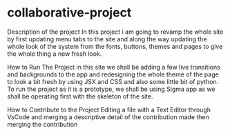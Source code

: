 # collaborative-project

Description of the project
In this project i am going to revamp the whole site by first updating menu tabs to the site and along the way updating the whole look of the system from the fonts, buttons, themes and pages to give the whole thing a new fresh look.

How to Run The Project
in this site we shall be adding a few live transitions and backgrounds to the app and redesigning the whole theme of the page to look a bit fresh by using JSX and CSS and also some little bit of python. To run the project as it is a prototype, we shall be using Sigma app as we shall be operating first with the skeleton of the site. 

How to Contribute to the Project
Editing a file with a Text Editor through VsCode and merging a descriptive detail of the contribution made then merging the contribution
